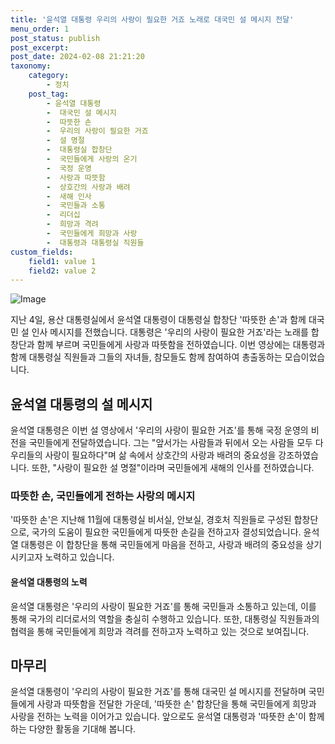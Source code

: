 ```yaml
---
title: '윤석열 대통령 우리의 사랑이 필요한 거죠 노래로 대국민 설 메시지 전달'
menu_order: 1
post_status: publish
post_excerpt: 
post_date: 2024-02-08 21:21:20
taxonomy:
    category:
        - 정치
    post_tag:
        - 윤석열 대통령
        -  대국민 설 메시지
        -  따뜻한 손
        -  우리의 사랑이 필요한 거죠
        -  설 명절
        -  대통령실 합창단
        -  국민들에게 사랑의 온기
        -  국정 운영
        -  사랑과 따뜻함
        -  상호간의 사랑과 배려
        -  새해 인사
        -  국민들과 소통
        -  리더십
        -  희망과 격려
        -  국민들에게 희망과 사랑
        -  대통령과 대통령실 직원들
custom_fields:
    field1: value 1
    field2: value 2
---
```


![Image](https://imgnews.pstatic.net/image/277/2024/02/08/0005378246_001_20240208172301288.jpg?type=w647)

지난 4일, 용산 대통령실에서 윤석열 대통령이 대통령실 합창단 '따뜻한 손'과 함께 대국민 설 인사 메시지를 전했습니다. 대통령은 '우리의 사랑이 필요한 거죠'라는 노래를 합창단과 함께 부르며 국민들에게 사랑과 따뜻함을 전하였습니다. 이번 영상에는 대통령과 함께 대통령실 직원들과 그들의 자녀들, 참모들도 함께 참여하여 총출동하는 모습이었습니다.
## 윤석열 대통령의 설 메시지
윤석열 대통령은 이번 설 영상에서 '우리의 사랑이 필요한 거죠'를 통해 국정 운영의 비전을 국민들에게 전달하였습니다. 그는 "앞서가는 사람들과 뒤에서 오는 사람들 모두 다 우리들의 사랑이 필요하다"며 삶 속에서 상호간의 사랑과 배려의 중요성을 강조하였습니다. 또한, "사랑이 필요한 설 명절"이라며 국민들에게 새해의 인사를 전하였습니다.
### 따뜻한 손, 국민들에게 전하는 사랑의 메시지
'따뜻한 손'은 지난해 11월에 대통령실 비서실, 안보실, 경호처 직원들로 구성된 합창단으로, 국가의 도움이 필요한 국민들에게 따뜻한 손길을 전하고자 결성되었습니다. 윤석열 대통령은 이 합창단을 통해 국민들에게 마음을 전하고, 사랑과 배려의 중요성을 상기시키고자 노력하고 있습니다.
#### 윤석열 대통령의 노력
윤석열 대통령은 '우리의 사랑이 필요한 거죠'를 통해 국민들과 소통하고 있는데, 이를 통해 국가의 리더로서의 역할을 충실히 수행하고 있습니다. 또한, 대통령실 직원들과의 협력을 통해 국민들에게 희망과 격려를 전하고자 노력하고 있는 것으로 보여집니다.
## 마무리
윤석열 대통령이 '우리의 사랑이 필요한 거죠'를 통해 대국민 설 메시지를 전달하며 국민들에게 사랑과 따뜻함을 전달한 가운데, '따뜻한 손' 합창단을 통해 국민들에게 희망과 사랑을 전하는 노력을 이어가고 있습니다. 앞으로도 윤석열 대통령과 '따뜻한 손'이 함께하는 다양한 활동을 기대해 봅니다.
